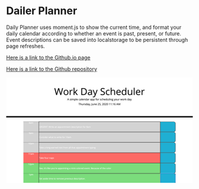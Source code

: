 # Dailer Planner

Daily Planner uses moment.js to show the current time, and format your daily calendar according to whether an event is past, present, or future. Event descriptions can be saved into localstorage to be persistent through page refreshes.


[Here is a link to the Github.io page](https://github.com/diembe/Daily-Planner)

[Here is a link to the Github repository](https://diembe.github.io/Daily-Planner/)



![Daily Planner Screenshot](https://raw.githubusercontent.com/diembe/Daily-Planner/master/Assets/planner-screenshot-1.png)